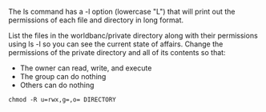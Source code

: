 The ls command has a -l option (lowercase "L") that will print out the permissions of each file and directory in long format.

List the files in the worldbanc/private directory along with their permissions using ls -l so you can see the current state of affairs.
Change the permissions of the private directory and all of its contents so that:

<ul>
  <li>The owner can read, write, and execute</li>
  <li>The group can do nothing</li>  
  <li>Others can do nothing</li>
</ul>

```
chmod -R u=rwx,g=,o= DIRECTORY
```
